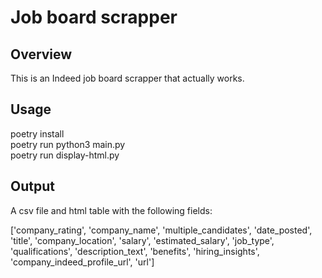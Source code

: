 # Job board scrapper

## Overview

This is an Indeed job board scrapper that actually works.

## Usage

poetry install  
poetry run python3 main.py  
poetry run display-html.py

## Output

A csv file and html table with the following fields:

['company_rating', 'company_name', 'multiple_candidates', 'date_posted', 'title', 'company_location', 'salary',
         'estimated_salary', 'job_type', 'qualifications', 'description_text', 'benefits', 'hiring_insights',
         'company_indeed_profile_url', 'url']
